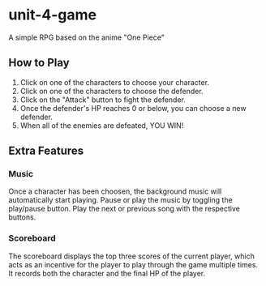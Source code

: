 # unit-4-game
A simple RPG based on the anime "One Piece"

## How to Play
1. Click on one of the characters to choose your character.
1. Click on one of the characters to choose the defender.
1. Click on the "Attack" button to fight the defender.
1. Once the defender's HP reaches 0 or below, you can choose a new defender.
1. When all of the enemies are defeated, YOU WIN!

## Extra Features
### Music
Once a character has been choosen, the background music will automatically start playing. Pause or play the music by toggling the play/pause button. Play the next or previous song with the respective buttons.

### Scoreboard
The scoreboard displays the top three scores of the current player, which acts as an incentive for the player to play through the game multiple times. It records both the character and the final HP of the player. 

